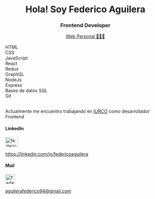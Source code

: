 <h1 align="center">Hola! Soy Federico Aguilera</h1>
<h3 align="center">Frontend Developer </h3>
<div align="center">
<a href="www.fedeaguilera-frontend.vercel.app/" target="blank">Web Personal 👨🏻‍💻 </a>
</div>
</br>
HTML</br>
CSS </br>
JavaScript </br>
React </br> 
Redux </br>
GraphQL </br>
NodeJs </br> 
Express</br>
Bases de datos SQL</br>
Git </br>
</br>
<p>Actualmente me encuentro trabajando en <a href="https://iurco.com/" target="blank">IURCO</a> como desarrollador Frontend</p>

<h4 aling="left">LinkedIn</h4>
<p align="left">
<a href="https://linkedin.com/in/federicoaguilera" target="blank"><img align="center" src="https://raw.githubusercontent.com/rahuldkjain/github-profile-readme-generator/master/src/images/icons/Social/linked-in-alt.svg" alt="federicoaguilera" height="30" width="40" /></a>
</p>
<a href="https://linkedin.com/in/federicoaguilera">https://linkedin.com/in/federicoaguilera</a>

<h4 aling="left">Mail</h4>
<img align="center" src="https://cdn.icon-icons.com/icons2/2631/PNG/512/gmail_new_logo_icon_159149.png" alt="federicoaguilera" height="30" width="30" />
</p>
<a href="mailto:aguilerafederico94@gmail.com">aguilerafederico94@gmail.com</a>
